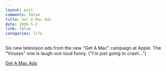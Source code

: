 ```yaml
--- 
layout: post
comments: false
title: Get A Mac Ads
date: 2006-5-2
link: false
categories: life
---
```

Six new television ads from the new "Get A Mac" campaign at Apple. The "Viruses" one is laugh-out-loud funny. ("I'm just going to crash...")

<a href="http://www.apple.com/getamac/ads/" title="Get A Mac">Get A Mac Ads</a>
